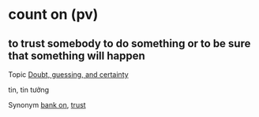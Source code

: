 # count on (pv)

## to trust somebody to do something or to be sure that something will happen

Topic [Doubt, guessing, and certainty](../topics/doubt-guessing-and-certainty.md#doubt-guessing--certainty)

tin, tin tưởng

Synonym [bank on](), [trust]()